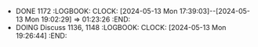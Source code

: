 - DONE 1172
  :LOGBOOK:
  CLOCK: [2024-05-13 Mon 17:39:03]--[2024-05-13 Mon 19:02:29] =>  01:23:26
  :END:
- DOING Discuss 1136, 1148
  :LOGBOOK:
  CLOCK: [2024-05-13 Mon 19:26:44]
  :END: